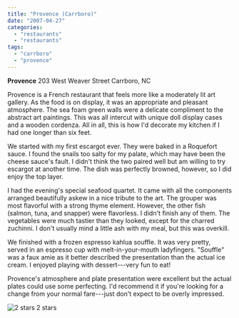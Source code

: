```yaml
---
title: "Provence (Carrboro)"
date: "2007-04-27"
categories:
  - "restaurants"
  - "restaurants"
tags:
  - "carrboro"
  - "provence"
---
```


**Provence** 203 West Weaver Street Carrboro, NC

Provence is a French restaurant that feels more like a moderately lit art gallery. As the food is on display, it was an appropriate and pleasant atmosphere. The sea foam green walls were a delicate compliment to the abstract art paintings. This was all intercut with unique doll display cases and a wooden cordenza. All in all, this is how I'd decorate my kitchen if I had one longer than six feet.

We started with my first escargot ever. They were baked in a Roquefort sauce. I found the snails too salty for my palate, which may have been the cheese sauce's fault. I didn't think the two paired well but am willing to try escargot at another time. The dish was perfectly browned, however, so I did enjoy the top layer.

I had the evening's special seafood quartet. It came with all the components arranged beautifully askew in a nice tribute to the art. The grouper was most flavorful with a strong thyme element. However, the other fish (salmon, tuna, and snapper) were flavorless. I didn't finish any of them. The vegetables were much tastier than they looked, except for the charred zuchinni. I don't usually mind a little ash with my meal, but this was overkill.

We finished with a frozen espresso kahlua souffle. It was very pretty, served in an espresso cup with melt-in-your-mouth ladyfingers. "Souffle" was a faux amie as it better described the presentation than the actual ice cream. I enjoyed playing with dessert---very fun to eat!

Provence's atmosphere and plate presentation were excellent but the actual plates could use some perfecting. I'd recommend it if you're looking for a change from your normal fare---just don't expect to be overly impressed.




<div class="caption">

![2 stars](http://s3.amazonaws.com/thegourmez-wpmedia/2009/02/rating_chicken11.gif "rating_chicken11") 2 stars</div>

